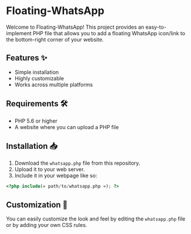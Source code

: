 # Floating-WhatsApp

Welcome to Floating-WhatsApp! This project provides an easy-to-implement PHP file that allows you to add a floating WhatsApp icon/link to the bottom-right corner of your website.

## Features ✨
- Simple installation
- Highly customizable
- Works across multiple platforms

## Requirements 🛠️
- PHP 5.6 or higher
- A website where you can upload a PHP file

## Installation 📥
1. Download the `whatsapp.php` file from this repository.
2. Upload it to your web server.
3. Include it in your webpage like so:  
```php
<?php include(« path/to/whatsapp.php »); ?>
```

## Customization 🎨
You can easily customize the look and feel by editing the `whatsapp.php` file or by adding your own CSS rules.